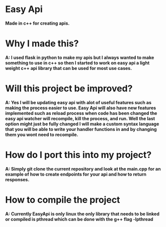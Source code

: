 # Easy Api

<b>
Made in c++ for creating apis.
<h1>Why I made this?</h1>
A: I used flask in python to make my apis but I always wanted to make something to use in c++ so then I started to work on easy api a light weight c++ api library that can be used for most use cases.
<h1>Will this project be improved?</h1>
A: Yes I will be updating easy api with alot of useful features such as making the process easier to use. Easy Api will also have new features implemented such as reload process when code has been changed the easy api watcher will recompile, kill the process, and run. Well the last option might just be fully changed I will make a custom syntax language that you will be able to write your handler functions in and by changing them you wont need to recompile.
<h1>How do I port this into my project?</h1>
A: Simply git clone the current repository and look at the main.cpp for an example of how to create endpoints for your api and how to return responses.
<h1>How to compile the project</h1>
A: Currently EasyApi is only linux the only library that needs to be linked or compiled is pthread which can be done with the g++ flag -lpthread
</b>
